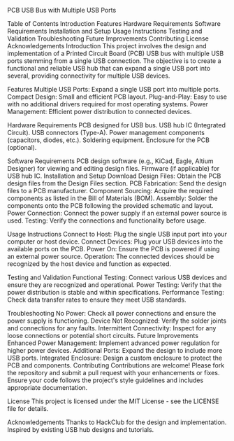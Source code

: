 PCB USB Bus with Multiple USB Ports

Table of Contents
Introduction
Features
Hardware Requirements
Software Requirements
Installation and Setup
Usage Instructions
Testing and Validation
Troubleshooting
Future Improvements
Contributing
License
Acknowledgements
Introduction
This project involves the design and implementation of a Printed Circuit Board (PCB) USB bus with multiple USB ports stemming from a single USB connection. The objective is to create a functional and reliable USB hub that can expand a single USB port into several, providing connectivity for multiple USB devices.

Features
Multiple USB Ports: Expand a single USB port into multiple ports.
Compact Design: Small and efficient PCB layout.
Plug-and-Play: Easy to use with no additional drivers required for most operating systems.
Power Management: Efficient power distribution to connected devices.

Hardware Requirements
PCB designed for USB bus.
USB hub IC (Integrated Circuit).
USB connectors (Type-A).
Power management components (capacitors, diodes, etc.).
Soldering equipment.
Enclosure for the PCB (optional).

Software Requirements
PCB design software (e.g., KiCad, Eagle, Altium Designer) for viewing and editing design files.
Firmware (if applicable) for USB hub IC.
Installation and Setup
Download Design Files: Obtain the PCB design files from the Design Files section.
PCB Fabrication: Send the design files to a PCB manufacturer.
Component Sourcing: Acquire the required components as listed in the Bill of Materials (BOM).
Assembly: Solder the components onto the PCB following the provided schematic and layout.
Power Connection: Connect the power supply if an external power source is used.
Testing: Verify the connections and functionality before usage.

Usage Instructions
Connect to Host: Plug the single USB input port into your computer or host device.
Connect Devices: Plug your USB devices into the available ports on the PCB.
Power On: Ensure the PCB is powered if using an external power source.
Operation: The connected devices should be recognized by the host device and function as expected.

Testing and Validation
Functional Testing: Connect various USB devices and ensure they are recognized and operational.
Power Testing: Verify that the power distribution is stable and within specifications.
Performance Testing: Check data transfer rates to ensure they meet USB standards.

Troubleshooting
No Power: Check all power connections and ensure the power supply is functioning.
Device Not Recognized: Verify the solder joints and connections for any faults.
Intermittent Connectivity: Inspect for any loose connections or potential short circuits.
Future Improvements
Enhanced Power Management: Implement advanced power regulation for higher power devices.
Additional Ports: Expand the design to include more USB ports.
Integrated Enclosure: Design a custom enclosure to protect the PCB and components.
Contributing
Contributions are welcome! Please fork the repository and submit a pull request with your enhancements or fixes. Ensure your code follows the project's style guidelines and includes appropriate documentation.

License
This project is licensed under the MIT License - see the LICENSE file for details.

Acknowledgements
Thanks to HackClub for the design and implementation.
Inspired by existing USB hub designs and tutorials.
